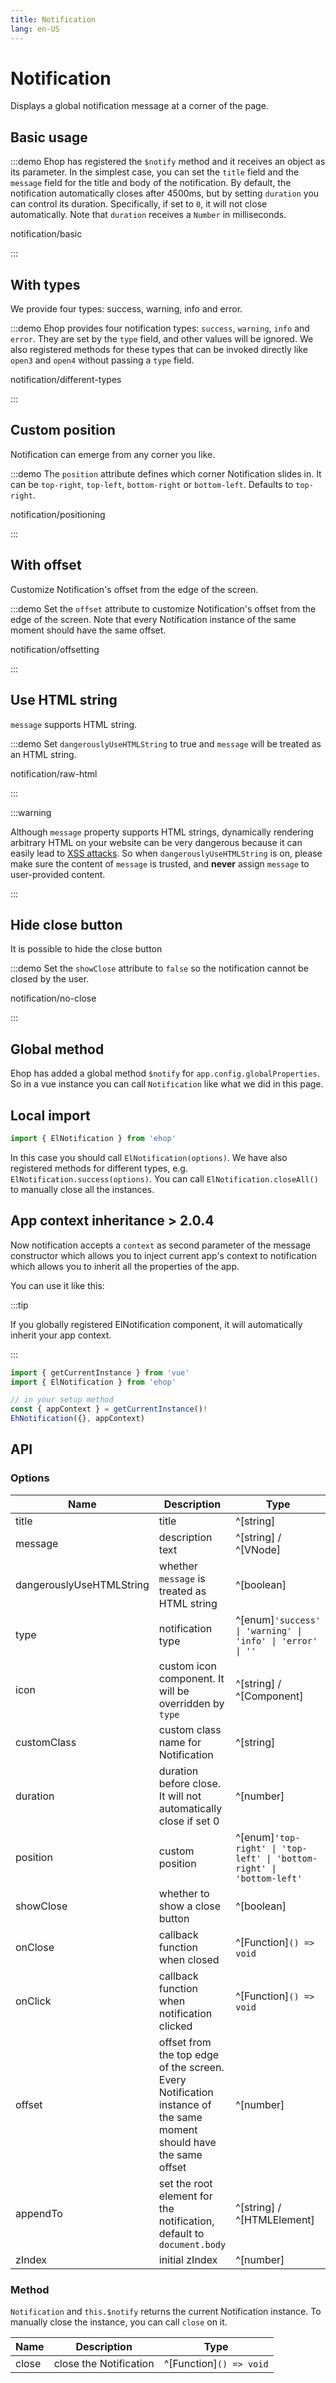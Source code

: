 ```yaml
---
title: Notification
lang: en-US
---
```


# Notification

Displays a global notification message at a corner of the page.

## Basic usage

:::demo Ehop has registered the `$notify` method and it receives an object as its parameter. In the simplest case, you can set the `title` field and the` message` field for the title and body of the notification. By default, the notification automatically closes after 4500ms, but by setting `duration` you can control its duration. Specifically, if set to `0`, it will not close automatically. Note that `duration` receives a `Number` in milliseconds.

notification/basic

:::

## With types

We provide four types: success, warning, info and error.

:::demo Ehop provides four notification types: `success`, `warning`, `info` and `error`. They are set by the `type` field, and other values will be ignored. We also registered methods for these types that can be invoked directly like `open3` and `open4` without passing a `type` field.

notification/different-types

:::

## Custom position

Notification can emerge from any corner you like.

:::demo The `position` attribute defines which corner Notification slides in. It can be `top-right`, `top-left`, `bottom-right` or `bottom-left`. Defaults to `top-right`.

notification/positioning

:::

## With offset

Customize Notification's offset from the edge of the screen.

:::demo Set the `offset` attribute to customize Notification's offset from the edge of the screen. Note that every Notification instance of the same moment should have the same offset.

notification/offsetting

:::

## Use HTML string

`message` supports HTML string.

:::demo Set `dangerouslyUseHTMLString` to true and `message` will be treated as an HTML string.

notification/raw-html

:::

:::warning

Although `message` property supports HTML strings, dynamically rendering arbitrary HTML on your website can be very dangerous because it can easily lead to [XSS attacks](https://en.wikipedia.org/wiki/Cross-site_scripting). So when `dangerouslyUseHTMLString` is on, please make sure the content of `message` is trusted, and **never** assign `message` to user-provided content.

:::

## Hide close button

It is possible to hide the close button

:::demo Set the `showClose` attribute to `false` so the notification cannot be closed by the user.

notification/no-close

:::

## Global method

Ehop has added a global method `$notify` for `app.config.globalProperties`. So in a vue instance you can call `Notification` like what we did in this page.

## Local import

```javascript
import { ElNotification } from 'ehop'
```

In this case you should call `ElNotification(options)`. We have also registered methods for different types, e.g. `ElNotification.success(options)`. You can call `ElNotification.closeAll()` to manually close all the instances.

## App context inheritance <el-tag>> 2.0.4</el-tag>

Now notification accepts a `context` as second parameter of the message constructor which allows you to inject current app's context to notification which allows you to inherit all the properties of the app.

You can use it like this:

:::tip

If you globally registered ElNotification component, it will automatically inherit your app context.

:::

```ts
import { getCurrentInstance } from 'vue'
import { ElNotification } from 'ehop'

// in your setup method
const { appContext } = getCurrentInstance()!
EhNotification({}, appContext)
```

## API

### Options

| Name                     | Description                                                                                                        | Type                                                                  | Default   |
| ------------------------ | ------------------------------------------------------------------------------------------------------------------ | --------------------------------------------------------------------- | --------- |
| title                    | title                                                                                                              | ^[string]                                                             | ''        |
| message                  | description text                                                                                                   | ^[string] / ^[VNode]                                                  | ''        |
| dangerouslyUseHTMLString | whether `message` is treated as HTML string                                                                        | ^[boolean]                                                            | false     |
| type                     | notification type                                                                                                  | ^[enum]`'success' \| 'warning' \| 'info' \| 'error' \| ''`            | ''        |
| icon                     | custom icon component. It will be overridden by `type`                                                             | ^[string] / ^[Component]                                              | —         |
| customClass              | custom class name for Notification                                                                                 | ^[string]                                                             | ''        |
| duration                 | duration before close. It will not automatically close if set 0                                                    | ^[number]                                                             | 4500      |
| position                 | custom position                                                                                                    | ^[enum]`'top-right' \| 'top-left' \| 'bottom-right' \| 'bottom-left'` | top-right |
| showClose                | whether to show a close button                                                                                     | ^[boolean]                                                            | true      |
| onClose                  | callback function when closed                                                                                      | ^[Function]`() => void`                                               | —         |
| onClick                  | callback function when notification clicked                                                                        | ^[Function]`() => void`                                               | —         |
| offset                   | offset from the top edge of the screen. Every Notification instance of the same moment should have the same offset | ^[number]                                                             | 0         |
| appendTo                 | set the root element for the notification, default to `document.body`                                              | ^[string] / ^[HTMLElement]                                            | —         |
| zIndex                   | initial zIndex                                                                                                     | ^[number]                                                             | 0         |

### Method

`Notification` and `this.$notify` returns the current Notification instance. To manually close the instance, you can call `close` on it.

| Name  | Description            | Type                    |
| ----- | ---------------------- | ----------------------- |
| close | close the Notification | ^[Function]`() => void` |
